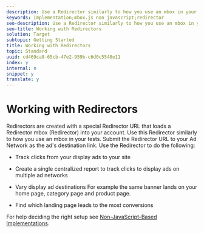 ```yaml
---
description: Use a Redirector similarly to how you use an mbox in your tests.
keywords: Implementation;mbox.js non javascript;redirector
seo-description: Use a Redirector similarly to how you use an mbox in your tests.
seo-title: Working with Redirectors
solution: Target
subtopic: Getting Started
title: Working with Redirectors
topic: Standard
uuid: cd469ca8-65cb-47e2-959b-c6d0c5540e11
index: y
internal: n
snippet: y
translate: y
---
```


# Working with Redirectors

Redirectors are created with a special Redirector URL that loads a Redirector mbox (Redirector) into your account. Use this Redirector similarly to how you use an mbox in your tests. Submit the Redirector URL to your Ad Network as the ad's destination link.
Use the Redirector to do the following:

* Track clicks from your display ads to your site

* Create a single centralized report to track clicks to display ads on multiple ad networks

* Vary display ad destinations
  For example the same banner lands on your home page, category page and product page.

* Find which landing page leads to the most conversions


For help deciding the right setup see [Non-JavaScript-Based Implementations](c_non-javascript-based-implementation.md#concept_4799C58B081A43F6B3B8CC25A8D5D7C4). 

